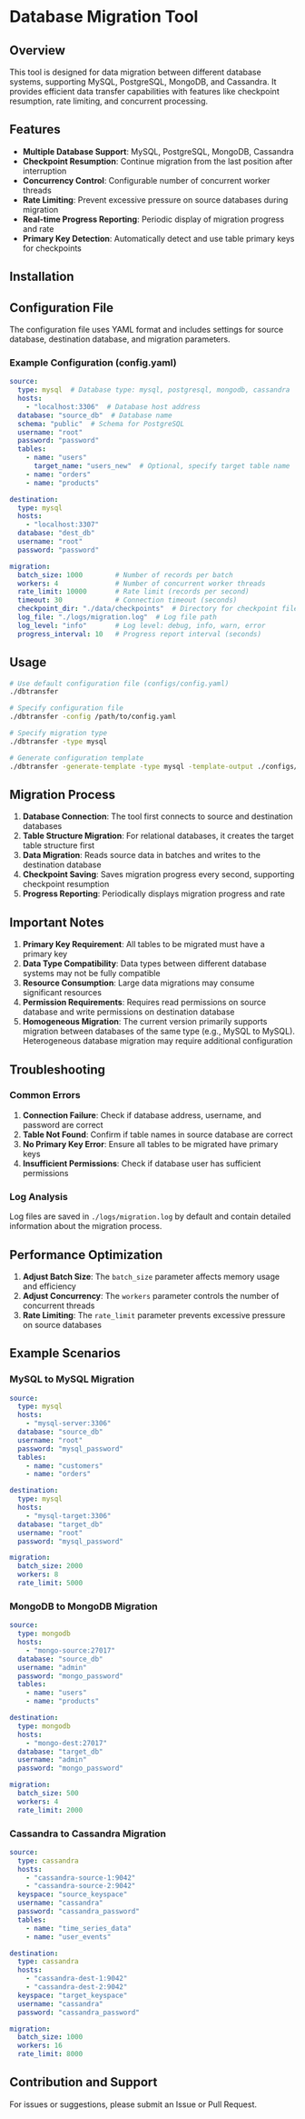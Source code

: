 # Database Migration Tool

## Overview

This tool is designed for data migration between different database systems, supporting MySQL, PostgreSQL, MongoDB, and Cassandra. It provides efficient data transfer capabilities with features like checkpoint resumption, rate limiting, and concurrent processing.

## Features

- **Multiple Database Support**: MySQL, PostgreSQL, MongoDB, Cassandra
- **Checkpoint Resumption**: Continue migration from the last position after interruption
- **Concurrency Control**: Configurable number of concurrent worker threads
- **Rate Limiting**: Prevent excessive pressure on source databases during migration
- **Real-time Progress Reporting**: Periodic display of migration progress and rate
- **Primary Key Detection**: Automatically detect and use table primary keys for checkpoints

## Installation 

## Configuration File

The configuration file uses YAML format and includes settings for source database, destination database, and migration parameters.

### Example Configuration (config.yaml) 

```yaml
source:
  type: mysql  # Database type: mysql, postgresql, mongodb, cassandra
  hosts:
    - "localhost:3306"  # Database host address
  database: "source_db"  # Database name
  schema: "public"  # Schema for PostgreSQL
  username: "root"
  password: "password"
  tables:
    - name: "users"
      target_name: "users_new"  # Optional, specify target table name
    - name: "orders"
    - name: "products"

destination:
  type: mysql
  hosts:
    - "localhost:3307"
  database: "dest_db"
  username: "root"
  password: "password"

migration:
  batch_size: 1000        # Number of records per batch
  workers: 4              # Number of concurrent worker threads
  rate_limit: 10000       # Rate limit (records per second)
  timeout: 30             # Connection timeout (seconds)
  checkpoint_dir: "./data/checkpoints"  # Directory for checkpoint files
  log_file: "./logs/migration.log"  # Log file path
  log_level: "info"       # Log level: debug, info, warn, error
  progress_interval: 10   # Progress report interval (seconds)
```

## Usage

```bash
# Use default configuration file (configs/config.yaml)
./dbtransfer

# Specify configuration file
./dbtransfer -config /path/to/config.yaml

# Specify migration type
./dbtransfer -type mysql

# Generate configuration template
./dbtransfer -generate-template -type mysql -template-output ./configs/mysql_config.yaml
```

## Migration Process

1. **Database Connection**: The tool first connects to source and destination databases
2. **Table Structure Migration**: For relational databases, it creates the target table structure first
3. **Data Migration**: Reads source data in batches and writes to the destination database
4. **Checkpoint Saving**: Saves migration progress every second, supporting checkpoint resumption
5. **Progress Reporting**: Periodically displays migration progress and rate

## Important Notes

1. **Primary Key Requirement**: All tables to be migrated must have a primary key
2. **Data Type Compatibility**: Data types between different database systems may not be fully compatible
3. **Resource Consumption**: Large data migrations may consume significant resources
4. **Permission Requirements**: Requires read permissions on source database and write permissions on destination database
5. **Homogeneous Migration**: The current version primarily supports migration between databases of the same type (e.g., MySQL to MySQL). Heterogeneous database migration may require additional configuration

## Troubleshooting

### Common Errors

1. **Connection Failure**: Check if database address, username, and password are correct
2. **Table Not Found**: Confirm if table names in source database are correct
3. **No Primary Key Error**: Ensure all tables to be migrated have primary keys
4. **Insufficient Permissions**: Check if database user has sufficient permissions

### Log Analysis

Log files are saved in `./logs/migration.log` by default and contain detailed information about the migration process.

## Performance Optimization

1. **Adjust Batch Size**: The `batch_size` parameter affects memory usage and efficiency
2. **Adjust Concurrency**: The `workers` parameter controls the number of concurrent threads
3. **Rate Limiting**: The `rate_limit` parameter prevents excessive pressure on source databases

## Example Scenarios

### MySQL to MySQL Migration

```yaml
source:
  type: mysql
  hosts:
    - "mysql-server:3306"
  database: "source_db"
  username: "root"
  password: "mysql_password"
  tables:
    - name: "customers"
    - name: "orders"

destination:
  type: mysql
  hosts:
    - "mysql-target:3306"
  database: "target_db"
  username: "root"
  password: "mysql_password"

migration:
  batch_size: 2000
  workers: 8
  rate_limit: 5000
```

### MongoDB to MongoDB Migration

```yaml
source:
  type: mongodb
  hosts:
    - "mongo-source:27017"
  database: "source_db"
  username: "admin"
  password: "mongo_password"
  tables:
    - name: "users"
    - name: "products"

destination:
  type: mongodb
  hosts:
    - "mongo-dest:27017"
  database: "target_db"
  username: "admin"
  password: "mongo_password"

migration:
  batch_size: 500
  workers: 4
  rate_limit: 2000
```

### Cassandra to Cassandra Migration

```yaml
source:
  type: cassandra
  hosts:
    - "cassandra-source-1:9042"
    - "cassandra-source-2:9042"
  keyspace: "source_keyspace"
  username: "cassandra"
  password: "cassandra_password"
  tables:
    - name: "time_series_data"
    - name: "user_events"

destination:
  type: cassandra
  hosts:
    - "cassandra-dest-1:9042"
    - "cassandra-dest-2:9042"
  keyspace: "target_keyspace"
  username: "cassandra"
  password: "cassandra_password"

migration:
  batch_size: 1000
  workers: 16
  rate_limit: 8000
```

## Contribution and Support

For issues or suggestions, please submit an Issue or Pull Request.
